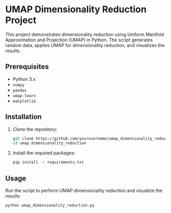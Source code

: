 # UMAP Dimensionality Reduction Project

This project demonstrates dimensionality reduction using Uniform Manifold Approximation and Projection (UMAP) in Python. The script generates random data, applies UMAP for dimensionality reduction, and visualizes the results.

## Prerequisites

- Python 3.x
- `numpy`
- `pandas`
- `umap-learn`
- `matplotlib`

## Installation

1. Clone the repository:
    ```sh
    git clone https://github.com/yourusername/umap_dimensionality_reduction.git
    cd umap_dimensionality_reduction
    ```

2. Install the required packages:
    ```sh
    pip install -r requirements.txt
    ```

## Usage

Run the script to perform UMAP dimensionality reduction and visualize the results:
```sh
python umap_dimensionality_reduction.py

